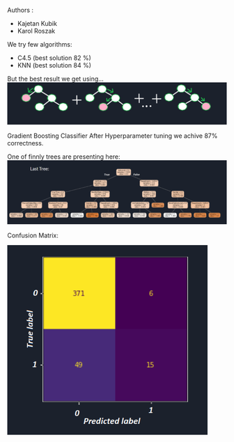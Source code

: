 Authors :
- Kajetan Kubik
- Karol Roszak

We try few algorithms:
 - C4.5 (best solution 82 %)
 - KNN (best solution 84 %)

But the best result we get using...
![image](./mdimg/grad.png)

Gradient Boosting Classifier
After Hyperparameter tuning we achive 87% correctness. 

One of finnly trees are presenting here:
![image](./mdimg/tree.png)

Confusion Matrix:

![image](./mdimg/conf.png)